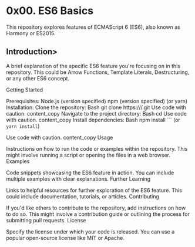 <h1>0x00. ES6 Basics</h1>

This repository explores features of ECMAScript 6 (ES6), also known as Harmony or ES2015.

<h2>Introduction></h2>

A brief explanation of the specific ES6 feature you're focusing on in this repository. This could be Arrow Functions, Template Literals, Destructuring, or any other ES6 concept.

Getting Started

Prerequisites:
Node.js (version specified)
npm (version specified) (or yarn)
Installation:
Clone the repository:
Bash
git clone https://<your-github-username>/<repo-name>.git
Use code with caution.
content_copy
Navigate to the project directory:
Bash
cd <repo-name>
Use code with caution.
content_copy
Install dependencies:
Bash
npm install
``` (or `yarn install`)

Use code with caution.
content_copy
Usage

Instructions on how to run the code or examples within the repository.
This might involve running a script or opening the files in a web browser.
Examples

Code snippets showcasing the ES6 feature in action.
You can include multiple examples with clear explanations.
Further Learning

Links to helpful resources for further exploration of the ES6 feature.
This could include documentation, tutorials, or articles.
Contributing

If you'd like others to contribute to the repository, add instructions on how to do so.
This might involve a contribution guide or outlining the process for submitting pull requests.
License

Specify the license under which your code is released.
You can use a popular open-source license like MIT or Apache.
